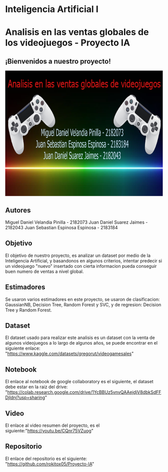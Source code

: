 # Inteligencia Artificial I
# Analisis en las ventas globales de los videojuegos - Proyecto IA

## ¡Bienvenidos a nuestro proyecto!

<p align="center">
<img src="https://github.com/rokitox05/Proyecto-IA/blob/main/bannerchido.png"  width="800px" height="400px">
 </p>


## Autores
Miguel Daniel Velandia Pinilla - 2182073
Juan Daniel Suarez Jaimes - 2182043
Juan Sebastian Espinosa Espinosa - 2183184


## Objetivo
El objetivo de nuestro proyecto, es analizar un dataset por medio de la Inteligencia Artificial, y basandonos en algunos criterios, intentar predecir si un videojuego "nuevo" insertado con cierta informacion pueda conseguir buen numero de ventas a nivel global.

## Estimadores
Se usaron varios estimadores en este proyecto, se usaron de clasificacion: GaussianNB, Decision Tree, Random Forest y SVC, y de regresion: Decision Tree y Random Forest.

## Dataset

El dataset usado para realizar este analisis es un dataset con la venta de algunos videojuegos a lo largo de algunos años, se puede encontrar en el siguiente enlace: "https://www.kaggle.com/datasets/gregorut/videogamesales" 

## Notebook
El enlace al notebook de google collaboratory es el siguiente, el dataset debe estar en la raiz del drive: "https://colab.research.google.com/drive/1YcBBUz5vnvQAAejdjV8dbkSdFFDjldnj?usp=sharing"

## Video
El enlace al video resumen del proyecto, es el siguiente:"https://youtu.be/CQnr75VZuog"

## Repositorio
El enlace del repositorio es el siguiente: "https://github.com/rokitox05/Proyecto-IA"


